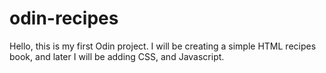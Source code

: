 # odin-recipes

Hello, this is my first Odin project. I will be creating a simple HTML recipes book, and later I will be adding CSS, and Javascript. 